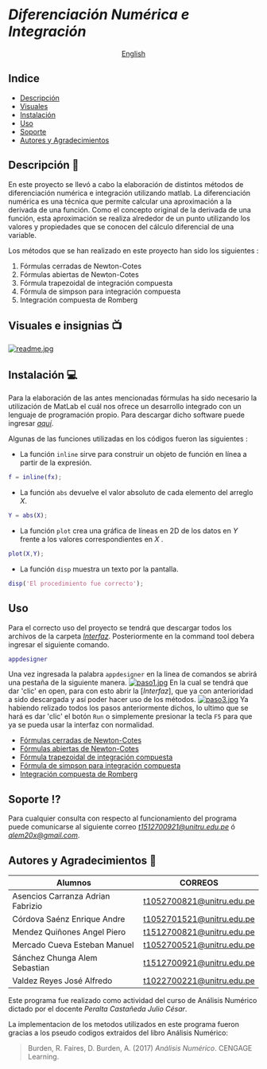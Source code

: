# ***Diferenciación Numérica e Integración***



<p align="center">
  <a href="/DOCS/README_en.md">English </a>



 
## **Indice**
  
  * [Descripción](https://github.com/AdrianAsen/Integracion/blob/main/DOCS/Descripci%C3%B3n.md)
  * [Visuales](https://github.com/AdrianAsen/Interpolacion/blob/main/DOCS/Visuales.md)
  * [Instalación](https://github.com/AdrianAsen/Interpolacion/blob/main/DOCS/Instalaci%C3%B3n.md)
  * [Uso](https://github.com/AdrianAsen/Interpolacion/blob/main/DOCS/Uso.md)
  * [Soporte](https://github.com/AdrianAsen/Interpolacion/blob/main/DOCS/Soporte.md)
  * [Autores y Agradecimientos](https://github.com/AdrianAsen/Interpolacion/blob/main/DOCS/Autores.md)
  
## **Descripción** :page_with_curl:

En este proyecto se llevó a cabo la elaboración de distintos métodos de diferenciación numérica e integración utilizando matlab. La diferenciación numérica es una técnica que permite calcular una aproximación a la derivada de una función. Como el concepto original de la derivada de una función, esta aproximación se realiza alrededor de un punto utilizando los valores y propiedades que se conocen del cálculo diferencial de una variable. 

Los métodos que se han realizado en este proyecto han sido los siguientes :

1. Fórmulas cerradas de Newton-Cotes
2. Fórmulas abiertas de Newton-Cotes
3. Fórmula trapezoidal de integración compuesta
4. Fórmula de simpson para integración compuesta
5. Integración compuesta de Romberg


## **Visuales e insignias** :tv:
  
  
  
  
  [![readme.jpg](https://i.postimg.cc/QdJpbBJG/readme.jpg)](https://postimg.cc/w13yxjr0)
  
  
  


## **Instalación** :computer:

Para la elaboración de las antes mencionadas fórmulas ha sido necesario la utilización de MatLab el cuál nos ofrece un desarrollo integrado con un lenguaje de programación propio. Para descargar dicho software puede ingresar [*aquí*](https://es.mathworks.com/products/get-matlab.html?s_tid=gn_getml "Link Matlab").

Algunas de las funciones utilizadas en los códigos fueron las siguientes :
* La función `inline` sirve para construir un objeto de función en línea a partir de la expresión.

```matlab
f = inline(fx);
```
* La función `abs` devuelve el valor absoluto de cada elemento del arreglo *X*.
```matlab
Y = abs(X);
```
* La función `plot` crea una gráfica de líneas en 2D de los datos en *Y* frente a los valores correspondientes en *X* .
```matlab
plot(X,Y);
```
* La función `disp` muestra un texto por la pantalla.
```matlab
disp('El procedimiento fue correcto');
```

## **Uso**

Para el correcto uso del proyecto se tendrá que descargar todos los archivos de la carpeta [*Interfaz*](https://github.com/AdrianAsen/Interpolacion/tree/main/Interfaz).
Posteriormente en la command tool debera ingresar el siguiente comando.
```matlab
appdesigner
```
Una vez ingresada la palabra `appdesigner` en la linea de comandos se abrirá una pestaña de la siguiente manera.
[![paso1.jpg](https://i.postimg.cc/wj8VFYKJ/paso1.jpg)](https://postimg.cc/tYkWCf4C)
En la cual se tendrá que dar 'clic' en open, para con esto abrir la [*Interfaz*], que ya con anterioridad a sido descargada y así poder hacer uso de los métodos.
[![paso3.jpg](https://i.postimg.cc/q7gWHdRR/paso3.jpg)](https://postimg.cc/jW0Mymy0)
Ya habiendo relizado todos los pasos anteriormente dichos, lo ultimo que se hará es dar 'clic' el botón `Run` o simplemente presionar la tecla `F5` para que ya se pueda usar la interfaz con normalidad.

  
* [Fórmulas cerradas de Newton-Cotes](https://github.com/AdrianAsen/Integracion/blob/main/M%C3%89TODOS/NCcerradas.m)
* [Fórmulas abiertas de Newton-Cotes](https://github.com/AdrianAsen/Integracion/blob/main/M%C3%89TODOS/NCabiertas.m)
* [Fórmula trapezoidal de integración compuesta](https://github.com/AdrianAsen/Integracion/blob/main/M%C3%89TODOS/ReglaCompuestaTrapezoidal.m)
* [Fórmula de simpson para integración compuesta](https://github.com/AdrianAsen/Integracion/blob/main/M%C3%89TODOS/ReglaCompuestaSimpson.m)
* [Integración compuesta de Romberg](https://github.com/AdrianAsen/Integracion/blob/main/M%C3%89TODOS/IntegracionRomberg.m)


## **Soporte** :interrobang:

Para cualquier consulta con respecto al funcionamiento del programa puede comunicarse al siguiente correo  *t1512700921@unitru.edu.pe* ó
*alem20x@gmail.com*.


## **Autores y Agradecimientos** :book:


|       Alumnos     |   CORREOS   |
|       ----------    |  ---------| 
| Asencios Carranza Adrian Fabrizio|t1052700821@unitru.edu.pe|
| Córdova Saénz Enrique Andre|t1052701521@unitru.edu.pe|
| Mendez Quiñones Angel Piero|t1512700821@unitru.edu.pe|
| Mercado Cueva Esteban Manuel|t1052700521@unitru.edu.pe|
| Sánchez Chunga Alem Sebastian|t1512700921@unitru.edu.pe|
| Valdez Reyes José Alfredo|t1022700221@unitru.edu.pe|


Este programa fue realizado como actividad del curso de Análisis Numérico dictado por el docente *Peralta Castañeda Julio César*.

La implementacion de los metodos utilizados en este programa fueron gracias a los pseudo codigos extraidos del libro Análisis Numérico:
>Burden, R. Faires, D. Burden, A. (2017) *Análisis Numérico*. CENGAGE Learning. 
